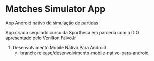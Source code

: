 # Matches Simulator App

App Android nativo de simulação de partidas

App criado seguindo curso da Sportheca em parceria com a DIO apresentado pelo Venilton FalvoJr

1. Desenvolvimento Mobile Nativo Para Android
    - branch: [release/desenvolvimento-mobile-nativo-para-android](https://github.com/Debur2001/matches-simulator-app/tree/release/desenvolvimento-mobile-nativo-para-android)



